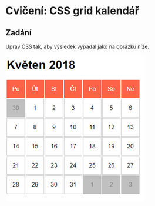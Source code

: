 # Cvičení: CSS grid kalendář

## Zadání

Uprav CSS tak, aby výsledek vypadal jako na obrázku níže.

![ukázka výsledku](zadani/ukazka-vysledku.png)
